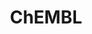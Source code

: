 ---
layout: default
bigquery: https://console.cloud.google.com/bigquery?p=patents-public-data&d=ebi_chembl&page=dataset
citation: '"The ChEMBL database in 2017." Anna Gaulton, Anne Hersey, Michał Nowotka,
  A Patrícia Bento, Jon Chambers, David Mendez, Prudence Mutowo, Francis Atkinson,
  Louisa J Bellis, Elena Cibrián-Uhalte, Mark Davies, Nathan Dedman, Anneli Karlsson,
  María Paula Magariños, John P Overington, George Papadatos, Ines Smit, Andrew R
  Leach Nucleic acids Research (2017) 45 (Database Issue), D945-D954'
contributors: European Bioinformatics Institute
cost: None
description: ChEMBL Data is a manually curated database of small molecules used in
  drug discovery, including information about existing patented drugs.
documentation: 'schema: https://www.ebi.ac.uk/chembl/db_schema


  '
last_edit: Mon, 04 Apr 2022 19:07:30 GMT
location: https://console.cloud.google.com/marketplace/product/google_patents_public_datasets/chembl
maintained_by: EMBL-EBI, an outstation of European Molecular Biology Laboratory
related_publications: '

  ChEMBL: towards direct deposition of bioassay data.


  Mendez D, Gaulton A, Bento AP, Chambers J, De Veij M, Félix E, Magariños MP, Mosquera
  JF, Mutowo P, Nowotka M, Gordillo-Marañón M, Hunter F, Junco L, Mugumbate G, Rodriguez-Lopez
  M, Atkinson F, Bosc N, Radoux CJ, Segura-Cabrera A, Hersey A, Leach AR.


  — Nucleic Acids Res. 2019; 47(D1):D930-D940. doi: 10.1093/nar/gky1075

  '
schema_fields: '[''potential_duplicate'', ''patent_use_code'', ''entity_id'', ''pchembl_value'',
  ''entity_type'', ''warning_class'', ''confidence'', ''ddd_id'', ''compound_key'',
  ''hbd_lipinski'', ''strength'', ''num_lipinski_ro5_violations'', ''set_name'', ''value'',
  ''frac_code'', ''rgid'', ''therapeutic_flag'', ''standard_relation'', ''assay_tissue'',
  ''num_alerts'', ''mc_target_accession'', ''volume'', ''tid_fixed'', ''withdrawn_class'',
  ''activity_id'', ''previous_company'', ''published_type'', ''aspect'', ''patent_no'',
  ''aromatic_rings'', ''drug_record_id'', ''hrac_code'', ''updated_on'', ''hba'',
  ''parent_type'', ''warning_type'', ''cpd_str_alert_id'', ''alert_id'', ''mechanism_of_action'',
  ''lle'', ''frac_class_id'', ''tissue_id'', ''cell_source_tissue'', ''usan_stem_id'',
  ''source_domain_id'', ''cellosaurus_id'', ''protein_class_desc'', ''standard_type'',
  ''selectivity_comment'', ''mc_target_type'', ''sitecomp_id'', ''idx'', ''cx_most_apka'',
  ''biocomp_id'', ''smid'', ''alert_set_id'', ''max_phase'', ''bto_id'', ''journal'',
  ''approval_date'', ''max_phase_for_ind'', ''cell_name'', ''updated_by'', ''mol_hrac_id'',
  ''target_desc'', ''protein_class_synonym'', ''standard_inchi'', ''ap_id'', ''heavy_atoms'',
  ''src_description'', ''full_molformula'', ''actsm_id'', ''standard_flag'', ''ass_cls_map_id'',
  ''usan_substem'', ''tid'', ''mc_organism'', ''withdrawn_year'', ''uberon_id'', ''sequence_md5sum'',
  ''assay_source'', ''start_position'', ''research_stem'', ''organism'', ''l2'', ''relationship_desc'',
  ''log_id'', ''co_stem_id'', ''drugind_id'', ''upper_value'', ''definition'', ''assay_param_id'',
  ''cl_lincs_id'', ''compsyn_id'', ''product_id'', ''l7'', ''l3'', ''homologue'',
  ''curation_comment'', ''chebi_par_id'', ''chirality'', ''normal_range_max'', ''standard_upper_value'',
  ''cx_logd'', ''black_box_warning'', ''annotation'', ''relationship_type'', ''dosage_form'',
  ''acd_logp'', ''domain_type'', ''efo_id'', ''bei'', ''cell_ontology_id'', ''level3_description'',
  ''src_id'', ''warning_country'', ''targcomp_id'', ''end_position'', ''mw_monoisotopic'',
  ''predbind_id'', ''submission_date'', ''ref_url'', ''hbd'', ''innovator_company'',
  ''cell_source_organism'', ''assay_type'', ''record_id'', ''met_id'', ''units'',
  ''smarts'', ''acd_most_bpka'', ''active_ingredient'', ''priority'', ''text_value'',
  ''route'', ''description'', ''normal_range_min'', ''parent_go_id'', ''class_type'',
  ''variant_id'', ''availability_type'', ''molsyn_id'', ''accession'', ''usan_year'',
  ''qed_weighted'', ''l6'', ''l8'', ''published_value'', ''std_act_id'', ''formulation_id'',
  ''molfile'', ''go_id'', ''ridx'', ''acd_logd'', ''withdrawn_flag'', ''pubmed_id'',
  ''source'', ''caloha_id'', ''relation'', ''ro3_pass'', ''title'', ''efo_term'',
  ''published_units'', ''parenteral'', ''assay_strain'', ''target_type'', ''country'',
  ''stat'', ''assay_subcellular_fraction'', ''alert_name'', ''label'', ''cx_logp'',
  ''standard_value'', ''cell_description'', ''path'', ''rtb'', ''cell_id'', ''applicant_full_name'',
  ''db_version'', ''le'', ''indication_class'', ''hba_lipinski'', ''level4_description'',
  ''creation_date'', ''binding_site_comment'', ''metref_id'', ''related_tid'', ''sequence'',
  ''substrate_record_id'', ''alogp'', ''res_stem_id'', ''patent_expire_date'', ''chembl_id'',
  ''prediction_method'', ''delist_flag'', ''ddd_comment'', ''irac_class_id'', ''molecular_mechanism'',
  ''mc_target_name'', ''l1'', ''domain_id'', ''first_approval'', ''active_molregno'',
  ''withdrawn_reason'', ''job_id'', ''stem'', ''nda_type'', ''mec_id'', ''aidx'',
  ''doi'', ''company'', ''ddd_value'', ''first_page'', ''hrac_class_id'', ''site_id'',
  ''oral'', ''enzyme_tid'', ''assay_id'', ''comp_go_id'', ''uo_units'', ''parent_molregno'',
  ''usan_stem_definition'', ''pathway_key'', ''oc_id'', ''protein_class_id'', ''synonyms'',
  ''l4'', ''level1'', ''last_page'', ''standard_units'', ''db_source'', ''mc_tax_id'',
  ''status'', ''parameter_type'', ''ddd_units'', ''assay_test_type'', ''level1_description'',
  ''first_in_class'', ''src_compound_id'', ''year'', ''acd_most_apka'', ''full_mwt'',
  ''structure_type'', ''confidence_score'', ''protclasssyn_id'', ''inorganic_flag'',
  ''name'', ''usan_stem'', ''met_conversion'', ''disease_efficacy'', ''level3'', ''toid'',
  ''mecref_id'', ''major_class'', ''sei'', ''tbl'', ''psa'', ''indref_id'', ''relationship'',
  ''assay_class_id'', ''comp_class_id'', ''authors'', ''pathway_id'', ''mol_frac_id'',
  ''standard_inchi_key'', ''doc_type'', ''cell_source_tax_id'', ''level2_description'',
  ''data_validity_comment'', ''subgroup'', ''as_id'', ''site_name'', ''bao_endpoint'',
  ''component_synonym'', ''target_mapping'', ''patent_id'', ''class_level'', ''published_relation'',
  ''assay_tax_id'', ''cx_most_bpka'', ''num_ro5_violations'', ''src_short_name'',
  ''topical'', ''molecule_type'', ''isoform'', ''molregno'', ''who_name'', ''targrel_id'',
  ''result_flag'', ''prod_pat_id'', ''stem_class'', ''qudt_units'', ''pref_name'',
  ''mol_atc_id'', ''level4'', ''mol_irac_id'', ''trade_name'', ''compd_id'', ''mesh_id'',
  ''parameter_value'', ''warnref_id'', ''bao_id'', ''drug_product_flag'', ''helm_notation'',
  ''downgraded'', ''warning_id'', ''ingredient'', ''compound_name'', ''component_id'',
  ''assay_organism'', ''short_name'', ''action_type'', ''last_active'', ''l5'', ''warning_year'',
  ''molecular_species'', ''withdrawn_country'', ''mutation'', ''src_assay_id'', ''bao_format'',
  ''assay_desc'', ''version'', ''abstract'', ''clo_id'', ''activity_comment'', ''natural_product'',
  ''curated_by'', ''tax_id'', ''ref_type'', ''syn_type'', ''site_residues'', ''ref_id'',
  ''comments'', ''mechanism_comment'', ''domain_description'', ''type'', ''direct_interaction'',
  ''doc_id'', ''prodrug'', ''parent_id'', ''component_type'', ''ddd_admr'', ''irac_code'',
  ''dosed_ingredient'', ''issue'', ''drug_substance_flag'', ''polymer_flag'', ''assay_cell_type'',
  ''enzyme_name'', ''species_group_flag'', ''warning_description'', ''level5'', ''publication_number'',
  ''atc_code'', ''domain_name'', ''orig_description'', ''mw_freebase'', ''assay_category'',
  ''level2'', ''mesh_heading'', ''who_extra'', ''activity_count'', ''canonical_smiles'',
  ''standard_text_value'', ''cidx'', ''ad_type'', ''met_comment'', ''metabolite_record_id'']'
shortname: chembl
tags:
- biotechnology
- health
- chemical
- bioinformatics
- medical
terms_of_use: CC BY-SA 3.0
title: ChEMBL
uuid: e232a192-965c-4ec9-904c-155b6dfe56c5
---